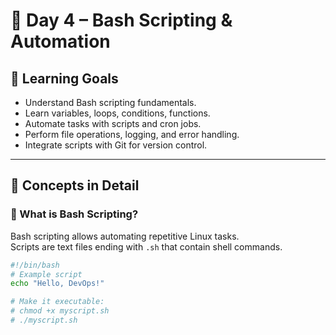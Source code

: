 # 🚀 Day 4 – Bash Scripting & Automation

## 🎯 Learning Goals

- Understand Bash scripting fundamentals.
- Learn variables, loops, conditions, functions.
- Automate tasks with scripts and cron jobs.
- Perform file operations, logging, and error handling.
- Integrate scripts with Git for version control.

---

## 📖 Concepts in Detail

### 🔹 What is Bash Scripting?

Bash scripting allows automating repetitive Linux tasks.  
Scripts are text files ending with `.sh` that contain shell commands.

```bash
#!/bin/bash
# Example script
echo "Hello, DevOps!"

# Make it executable:
# chmod +x myscript.sh
# ./myscript.sh
